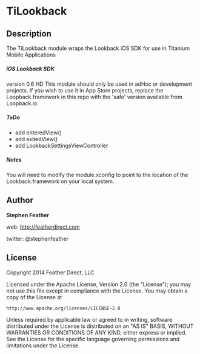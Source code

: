 # TiLookback
## Description

The TiLookback module wraps the Lookback iOS SDK for use in Titanium Mobile Applications

##### iOS Lookback SDK
version 0.6 HD
This module should only be used in adHoc or development projects.  If you wish to use it in App Store projects, replace the Loopback.framework in this repo with the 'safe' version available from Loopback.io

##### ToDo

* add enteredView()
* add exitedView()
* add LookbackSettingsViewController

##### Notes

You will need to modify the module.xconfig to point to the location of the Lookback.framework on your local system.

## Author

**Stephen Feather**

web: http://featherdirect.com

twitter: @stephenfeather


## License

Copyright 2014 Feather Direct, LLC

Licensed under the Apache License, Version 2.0 (the "License");
you may not use this file except in compliance with the License.
You may obtain a copy of the License at

    http://www.apache.org/licenses/LICENSE-2.0

Unless required by applicable law or agreed to in writing, software
distributed under the License is distributed on an "AS IS" BASIS,
WITHOUT WARRANTIES OR CONDITIONS OF ANY KIND, either express or implied.
See the License for the specific language governing permissions and
limitations under the License.